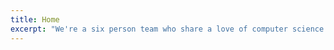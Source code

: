 ```yaml
---
title: Home
excerpt: "We're a six person team who share a love of computer science. We host a wide variety of skills and passions that allow us to make incredible things. Our current project is the Epic of Nalia, an open world RPG filled with magical calamities and governmental tensions."
---
```


<style>

    h1.main-text {
        font-family: 'Source Code Pro', monospace;
        opacity: 0;
        animation: fade-in 1s;
        animation-fill-mode: forwards;
        animation-delay: 0.5s;
        text-align: center;
    }

    div.button-container {
        height: 50%;
        opacity: 0;
        animation: fade-in 1s;
        animation-fill-mode: forwards;
        animation-delay: 1.5s;
    }

    div.button-container-child {
        width: 50%;
        height: 100%;
        float: left;
        display: flex;
        flex-direction: column;
        justify-content: center;
        align-items: center; 
        text-align: center;
        font-family: 'Source Code Pro', monospace;
        font-size: 3em;
    }

    @keyframes fade-in {
        from {
            opacity: 0;
        }

        to {
            opacity: 1.0;
        }
    }

</style>

<h1 class="main-text"><em>Hello. Welcome to TechTeam473</em></h1>

<div class="button-container">
    <a href="/nalia/">
        <div id="nalia-button" class="button-container-child button--pulse">
            Fable
        </div>
    </a>
    <a href="/about/">
        <div id="about-button" class="button-container-child button--pulse">
            Our Team
        </div>
    </a>
</div>